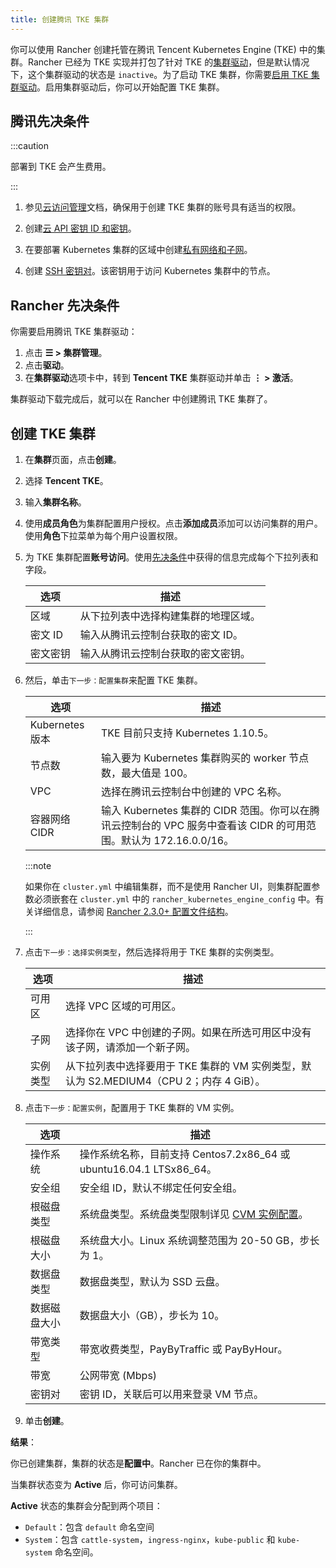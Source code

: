 ```yaml
---
title: 创建腾讯 TKE 集群
---
```


你可以使用 Rancher 创建托管在腾讯 Tencent Kubernetes Engine (TKE) 中的集群。Rancher 已经为 TKE 实现并打包了针对 TKE 的[集群驱动](../../../advanced-user-guides/authentication-permissions-and-global-configuration/about-provisioning-drivers/manage-cluster-drivers.md)，但是默认情况下，这个集群驱动的状态是 `inactive`。为了启动 TKE 集群，你需要[启用 TKE 集群驱动](../../../advanced-user-guides/authentication-permissions-and-global-configuration/about-provisioning-drivers/manage-cluster-drivers.md#激活/停用集群驱动)。启用集群驱动后，你可以开始配置 TKE 集群。

## 腾讯先决条件

:::caution

部署到 TKE 会产生费用。

:::

1. 参见[云访问管理](https://intl.cloud.tencent.com/document/product/598/10600)文档，确保用于创建 TKE 集群的账号具有适当的权限。

2. 创建[云 API 密钥 ID 和密钥](https://console.cloud.tencent.com/capi)。

3. 在要部署 Kubernetes 集群的区域中创建[私有网络和子网](https://intl.cloud.tencent.com/document/product/215/4927)。

4. 创建 [SSH 密钥对](https://intl.cloud.tencent.com/document/product/213/6092)。该密钥用于访问 Kubernetes 集群中的节点。

## Rancher 先决条件

你需要启用腾讯 TKE 集群驱动：

1. 点击 **☰ > 集群管理**。
1. 点击**驱动**。
1. 在**集群驱动**选项卡中，转到 **Tencent TKE** 集群驱动并单击 **⋮ > 激活**。

集群驱动下载完成后，就可以在 Rancher 中创建腾讯 TKE 集群了。

## 创建 TKE 集群

1. 在**集群**页面，点击**创建**。

2. 选择 **Tencent TKE**。

3. 输入**集群名称**。

4. 使用**成员角色**为集群配置用户授权。点击**添加成员**添加可以访问集群的用户。使用**角色**下拉菜单为每个用户设置权限。

5. 为 TKE 集群配置**账号访问**。使用[先决条件](#腾讯先决条件)中获得的信息完成每个下拉列表和字段。

   | 选项 | 描述 |
   | ---------- | -------------------------------------------------------------------------------------------------------------------- |
   | 区域 | 从下拉列表中选择构建集群的地理区域。 |
   | 密文 ID | 输入从腾讯云控制台获取的密文 ID。 |
   | 密文密钥 | 输入从腾讯云控制台获取的密文密钥。 |

6. 然后，单击`下一步：配置集群`来配置 TKE 集群。

   | 选项 | 描述 |
   | ---------- | -------------------------------------------------------------------------------------------------------------------- |
   | Kubernetes 版本 | TKE 目前只支持 Kubernetes 1.10.5。 |
   | 节点数 | 输入要为 Kubernetes 集群购买的 worker 节点数，最大值是 100。 |
   | VPC | 选择在腾讯云控制台中创建的 VPC 名称。 |
   | 容器网络 CIDR | 输入 Kubernetes 集群的 CIDR 范围。你可以在腾讯云控制台的 VPC 服务中查看该 CIDR 的可用范围。默认为 172.16.0.0/16。 |

   :::note

   如果你在 `cluster.yml` 中编辑集群，而不是使用 Rancher UI，则集群配置参数必须嵌套在 `cluster.yml` 中的 `rancher_kubernetes_engine_config` 中。有关详细信息，请参阅 [Rancher 2.3.0+ 配置文件结构](../../../../reference-guides/cluster-configuration/rancher-server-configuration/rke1-cluster-configuration.md#rancher-中的配置文件结构)。

   :::

7. 点击`下一步：选择实例类型`，然后选择将用于 TKE 集群的实例类型。

   | 选项 | 描述 |
   | ---------- | -------------------------------------------------------------------------------------------------------------------- |
   | 可用区 | 选择 VPC 区域的可用区。 |
   | 子网 | 选择你在 VPC 中创建的子网。如果在所选可用区中没有该子网，请添加一个新子网。 |
   | 实例类型 | 从下拉列表中选择要用于 TKE 集群的 VM 实例类型，默认为 S2.MEDIUM4（CPU 2；内存 4 GiB）。 |

8. 点击`下一步：配置实例`，配置用于 TKE 集群的 VM 实例。

   | 选项 | 描述 |
   -------|------------
   | 操作系统 | 操作系统名称，目前支持 Centos7.2x86_64 或 ubuntu16.04.1 LTSx86_64。 |
   | 安全组 | 安全组 ID，默认不绑定任何安全组。 |
   | 根磁盘类型 | 系统盘类型。系统盘类型限制详见 [CVM 实例配置](https://cloud.tencent.com/document/product/213/11518)。 |
   | 根磁盘大小 | 系统盘大小。Linux 系统调整范围为 20-50 GB，步长为 1。 |
   | 数据盘类型 | 数据盘类型，默认为 SSD 云盘。 |
   | 数据磁盘大小 | 数据盘大小（GB），步长为 10。 |
   | 带宽类型 | 带宽收费类型，PayByTraffic 或 PayByHour。 |
   | 带宽 | 公网带宽 (Mbps) |
   | 密钥对 | 密钥 ID，关联后可以用来登录 VM 节点。 |

9. 单击**创建**。

**结果**：

你已创建集群，集群的状态是**配置中**。Rancher 已在你的集群中。

当集群状态变为 **Active** 后，你可访问集群。

**Active** 状态的集群会分配到两个项目：

- `Default`：包含 `default` 命名空间
- `System`：包含 `cattle-system`，`ingress-nginx`，`kube-public` 和 `kube-system` 命名空间。
